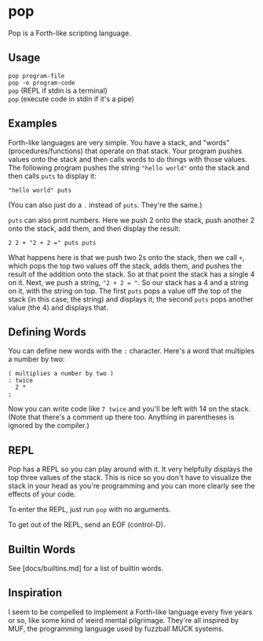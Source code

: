 # pop

Pop is a Forth-like scripting language.

## Usage

`pop program-file`  
`pop -e program-code`  
`pop` (REPL if stdin is a terminal)  
`pop` (execute code in stdin if it's a pipe)

## Examples

Forth-like languages are very simple. You have a stack, and "words"
(procedures/functions) that operate on that stack. Your program pushes values
onto the stack and then calls words to do things with those values. The
following program pushes the string `"hello world"` onto the stack and then
calls `puts` to display it:

```
"hello world" puts
```

(You can also just do a `.` instead of `puts`. They're the same.)

`puts` can also print numbers. Here we push 2 onto the stack, push another 2
onto the stack, add them, and then display the result:

```
2 2 + "2 + 2 =" puts puts
```

What happens here is that we push two 2s onto the stack, then we call `+`,
which pops the top two values off the stack, adds them, and pushes the result
of the addition onto the stack. So at that point the stack has a single 4 on
it. Next, we push a string, `"2 + 2 = "`. So our stack has a 4 and a string on
it, with the string on top. The first `puts` pops a value off the top of the
stack (in this case, the string) and displays it; the second `puts` pops
another value (the 4) and displays that.

## Defining Words

You can define new words with the `:` character. Here's a word that multiples
a number by two:

```
( multiplies a number by two )
: twice
  2 *
;
```

Now you can write code like `7 twice` and you'll be left with 14 on the stack.
(Note that there's a comment up there too. Anything in parentheses is ignored
by the compiler.)

## REPL

Pop has a REPL so you can play around with it. It very helpfully displays the
top three values of the stack. This is nice so you don't have to visualize the
stack in your head as you're programming and you can more clearly see the
effects of your code.

To enter the REPL, just run `pop` with no arguments.

To get out of the REPL, send an EOF (control-D).

## Builtin Words

See [docs/builtins.md] for a list of builtin words.

## Inspiration

I seem to be compelled to implement a Forth-like language every five years or
so, like some kind of weird mental pilgrimage. They're all inspired by MUF,
the programming language used by fuzzball MUCK systems.
